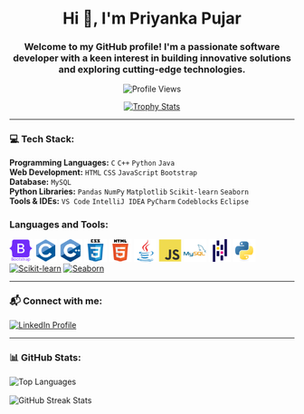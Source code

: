 <h1 align="center">Hi 👋, I'm Priyanka Pujar</h1>
<h3 align="center">Welcome to my GitHub profile! I'm a passionate software developer with a keen interest in building innovative solutions and exploring cutting-edge technologies.</h3>

<p align="center"> 
  <img src="https://komarev.com/ghpvc/?username=prii01&label=Profile%20views&color=0e75b6&style=flat" alt="Profile Views" /> 
</p>

<p align="center"> 
  <a href="https://github.com/ryo-ma/github-profile-trophy">
    <img src="https://github-profile-trophy.vercel.app/?username=prii01&theme=flat&no-frame=true&margin-w=15" alt="Trophy Stats" />
  </a> 
</p>

---

<h3 align="left">💻 Tech Stack:</h3>
<p align="left">
  <b>Programming Languages:</b> <code>C</code> <code>C++</code> <code>Python</code> <code>Java</code><br>
  <b>Web Development:</b> <code>HTML</code> <code>CSS</code> <code>JavaScript</code> <code>Bootstrap</code><br>
  <b>Database:</b> <code>MySQL</code><br>
  <b>Python Libraries:</b> <code>Pandas</code> <code>NumPy</code> <code>Matplotlib</code> <code>Scikit-learn</code> <code>Seaborn</code><br>
  <b>Tools & IDEs:</b> <code>VS Code</code> <code>IntelliJ IDEA</code> <code>PyCharm</code> <code>Codeblocks</code> <code>Eclipse</code>
</p>

<h3 align="left">Languages and Tools:</h3>
<p align="left">
  <a href="https://getbootstrap.com" target="_blank"><img src="https://raw.githubusercontent.com/devicons/devicon/master/icons/bootstrap/bootstrap-plain-wordmark.svg" alt="Bootstrap" width="40" height="40"/></a>
  <a href="https://www.cprogramming.com/" target="_blank"><img src="https://raw.githubusercontent.com/devicons/devicon/master/icons/c/c-original.svg" alt="C" width="40" height="40"/></a>
  <a href="https://www.w3schools.com/cpp/" target="_blank"><img src="https://raw.githubusercontent.com/devicons/devicon/master/icons/cplusplus/cplusplus-original.svg" alt="C++" width="40" height="40"/></a>
  <a href="https://www.w3schools.com/css/" target="_blank"><img src="https://raw.githubusercontent.com/devicons/devicon/master/icons/css3/css3-original-wordmark.svg" alt="CSS" width="40" height="40"/></a>
  <a href="https://www.w3.org/html/" target="_blank"><img src="https://raw.githubusercontent.com/devicons/devicon/master/icons/html5/html5-original-wordmark.svg" alt="HTML" width="40" height="40"/></a>
  <a href="https://www.java.com" target="_blank"><img src="https://raw.githubusercontent.com/devicons/devicon/master/icons/java/java-original.svg" alt="Java" width="40" height="40"/></a>
  <a href="https://developer.mozilla.org/en-US/docs/Web/JavaScript" target="_blank"><img src="https://raw.githubusercontent.com/devicons/devicon/master/icons/javascript/javascript-original.svg" alt="JavaScript" width="40" height="40"/></a>
  <a href="https://www.mysql.com/" target="_blank"><img src="https://raw.githubusercontent.com/devicons/devicon/master/icons/mysql/mysql-original-wordmark.svg" alt="MySQL" width="40" height="40"/></a>
  <a href="https://pandas.pydata.org/" target="_blank"><img src="https://raw.githubusercontent.com/devicons/devicon/2ae2a900d2f041da66e950e4d48052658d850630/icons/pandas/pandas-original.svg" alt="Pandas" width="40" height="40"/></a>
  <a href="https://www.python.org" target="_blank"><img src="https://raw.githubusercontent.com/devicons/devicon/master/icons/python/python-original.svg" alt="Python" width="40" height="40"/></a>
  <a href="https://scikit-learn.org/" target="_blank"><img src="https://upload.wikimedia.org/wikipedia/commons/0/05/Scikit_learn_logo_small.svg" alt="Scikit-learn" width="40" height="40"/></a>
  <a href="https://seaborn.pydata.org/" target="_blank"><img src="https://seaborn.pydata.org/_images/logo-mark-lightbg.svg" alt="Seaborn" width="40" height="40"/></a>
</p>

---

<h3 align="left">📬 Connect with me:</h3>
<p align="left">
  <a href="https://linkedin.com/in/priyanka-pujar-711534222" target="blank">
    <img align="center" src="https://raw.githubusercontent.com/rahuldkjain/github-profile-readme-generator/master/src/images/icons/Social/linked-in-alt.svg" alt="LinkedIn Profile" height="30" width="40" />
  </a>
</p>

---

<h3 align="left">📊 GitHub Stats:</h3>
<p align="left">
  <img align="center" src="https://github-readme-stats.vercel.app/api/top-langs?username=prii01&show_icons=true&locale=en&layout=compact" alt="Top Languages" />
</p>

<p align="left">
  <img align="center" src="https://github-readme-streak-stats.herokuapp.com/?user=prii01" alt="GitHub Streak Stats" />
</p>
